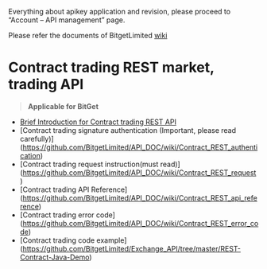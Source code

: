 Everything about apikey application and revision, please proceed to “Account – API management” page. 
 

Please refer the documents of BitgetLimited
[wiki](https://github.com/BitgetLimited/API_DOC/wiki)

# Contract trading REST market, trading API<br>

>  **Applicable for BitGet**<br>

* [Brief Introduction for Contract trading REST API](https://github.com/BitgetLimited/API_DOC/wiki/Contract_REST_introduction)<br>
* [Contract trading signature authentication (Important, please read carefully)]
(https://github.com/BitgetLimited/API_DOC/wiki/Contract_REST_authentication)<br>
* [Contract trading request instruction(must read)]
(https://github.com/BitgetLimited/API_DOC/wiki/Contract_REST_request)<br>
* [Contract trading API Reference]
(https://github.com/BitgetLimited/API_DOC/wiki/Contract_REST_api_reference)<br>
* [Contract trading error code]
(https://github.com/BitgetLimited/API_DOC/wiki/Contract_REST_error_code)<br>
* [Contract trading code example]
(https://github.com/BitgetLimited/Exchange_API/tree/master/REST-Contract-Java-Demo)<br>

